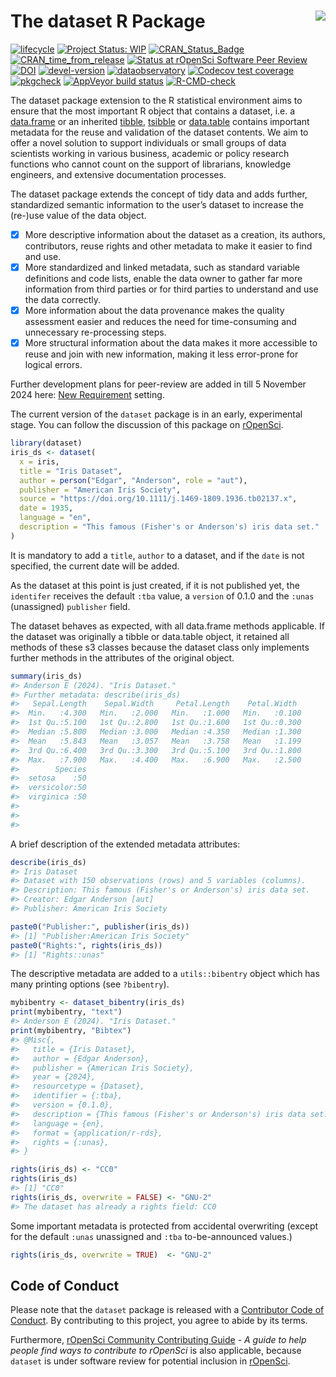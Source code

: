 
<!-- README.md is generated from README.Rmd. Please edit that file -->

# The dataset R Package <a href='https://dataset.dataobservatory.eu/'><img src='man/figures/logo.png' align="right" /></a>

<!-- badges: start -->

[![lifecycle](https://lifecycle.r-lib.org/articles/figures/lifecycle-experimental.svg)](https://lifecycle.r-lib.org/articles/stages.html#experimental)
[![Project Status:
WIP](https://www.repostatus.org/badges/latest/wip.svg)](https://www.repostatus.org/#wip)
[![CRAN_Status_Badge](https://www.r-pkg.org/badges/version/dataset)](https://cran.r-project.org/package=dataset)
[![CRAN_time_from_release](https://www.r-pkg.org/badges/ago/dataset)](https://cran.r-project.org/package=dataset)
[![Status at rOpenSci Software Peer
Review](https://badges.ropensci.org/553_status.svg)](https://github.com/ropensci/software-review/issues/553)
[![DOI](https://zenodo.org/badge/DOI/10.5281/zenodo.10574908.svg)](https://zenodo.org/record/6950435#.YukDAXZBzIU)
[![devel-version](https://img.shields.io/badge/devel%20version-0.3.2-blue.svg)](https://github.com/dataobservatory-eu/dataset)
[![dataobservatory](https://img.shields.io/badge/ecosystem-dataobservatory.eu-3EA135.svg)](https://dataobservatory.eu/)
[![Codecov test
coverage](https://codecov.io/gh/dataobservatory-eu/dataset/branch/master/graph/badge.svg)](https://app.codecov.io/gh/dataobservatory-eu/dataset?branch=master)
[![pkgcheck](https://github.com/dataobservatory-eu/dataset/workflows/pkgcheck/badge.svg)](https://github.com/dataobservatory-eu/dataset/actions?query=workflow%3Apkgcheck)
[![AppVeyor build
status](https://ci.appveyor.com/api/projects/status/github/dataobservatory-eu/dataset?branch=master&svg=true)](https://ci.appveyor.com/project/dataobservatory-eu/dataset)
[![R-CMD-check](https://github.com/dataobservatory-eu/dataset/actions/workflows/R-CMD-check.yaml/badge.svg)](https://github.com/dataobservatory-eu/dataset/actions/workflows/R-CMD-check.yaml)
<!-- badges: end -->

The dataset package extension to the R statistical environment aims to
ensure that the most important R object that contains a dataset, i.e. a
[data.frame](https://www.rdocumentation.org/packages/base/versions/3.6.2/topics/data.frame)
or an inherited
[tibble](https://tibble.tidyverse.org/reference/tibble.html),
[tsibble](https://tsibble.tidyverts.org/) or
[data.table](https://rdatatable.gitlab.io/data.table/) contains
important metadata for the reuse and validation of the dataset contents.
We aim to offer a novel solution to support individuals or small groups
of data scientists working in various business, academic or policy
research functions who cannot count on the support of librarians,
knowledge engineers, and extensive documentation processes.

The dataset package extends the concept of tidy data and adds further,
standardized semantic information to the user’s dataset to increase the
(re-)use value of the data object.

- [x] More descriptive information about the dataset as a creation, its
  authors, contributors, reuse rights and other metadata to make it
  easier to find and use.
- [x] More standardized and linked metadata, such as standard variable
  definitions and code lists, enable the data owner to gather far more
  information from third parties or for third parties to understand and
  use the data correctly.
- [x] More information about the data provenance makes the quality
  assessment easier and reduces the need for time-consuming and
  unnecessary re-processing steps.
- [x] More structural information about the data makes it more
  accessible to reuse and join with new information, making it less
  error-prone for logical errors.

<!---
&#10;The primary aim of dataset is create well-referenced, well-described, interoperable datasets from data.frames, tibbles or data.tables that translate well into the W3C DataSet definition within the [Data Cube Vocabulary](https://www.w3.org/TR/vocab-data-cube/) in a reproducible manner. The data cube model in itself is is originated in the _Statistical Data and Metadata eXchange_, and it is almost fully harmonized with the Resource Description Framework (RDF), the standard model for data interchange on the web^[RDF Data Cube Vocabulary, W3C Recommendation 16 January 2014  <https://www.w3.org/TR/vocab-data-cube/>, Introduction to SDMX data modeling <https://www.unescap.org/sites/default/files/Session_4_SDMX_Data_Modeling_%20Intro_UNSD_WS_National_SDG_10-13Sep2019.pdf>].
&#10;--->

Further development plans for peer-review are added in till 5 November
2024 here: [New
Requirement](https://dataset.dataobservatory.eu/articles/new-requirements.html)
setting.

The current version of the `dataset` package is in an early,
experimental stage. You can follow the discussion of this package on
[rOpenSci](https://github.com/ropensci/software-review/issues/553).

``` r
library(dataset)
iris_ds <- dataset(
  x = iris,
  title = "Iris Dataset",
  author = person("Edgar", "Anderson", role = "aut"),
  publisher = "American Iris Society",
  source = "https://doi.org/10.1111/j.1469-1809.1936.tb02137.x",
  date = 1935,
  language = "en",
  description = "This famous (Fisher's or Anderson's) iris data set."
)
```

It is mandatory to add a `title`, `author` to a dataset, and if the
`date` is not specified, the current date will be added.

As the dataset at this point is just created, if it is not published
yet, the `identifer` receives the default `:tba` value, a `version` of
0.1.0 and the `:unas` (unassigned) `publisher` field.

The dataset behaves as expected, with all data.frame methods applicable.
If the dataset was originally a tibble or data.table object, it retained
all methods of these s3 classes because the dataset class only
implements further methods in the attributes of the original object.

``` r
summary(iris_ds)
#> Anderson E (2024). "Iris Dataset."
#> Further metadata: describe(iris_ds)
#>   Sepal.Length    Sepal.Width     Petal.Length    Petal.Width   
#>  Min.   :4.300   Min.   :2.000   Min.   :1.000   Min.   :0.100  
#>  1st Qu.:5.100   1st Qu.:2.800   1st Qu.:1.600   1st Qu.:0.300  
#>  Median :5.800   Median :3.000   Median :4.350   Median :1.300  
#>  Mean   :5.843   Mean   :3.057   Mean   :3.758   Mean   :1.199  
#>  3rd Qu.:6.400   3rd Qu.:3.300   3rd Qu.:5.100   3rd Qu.:1.800  
#>  Max.   :7.900   Max.   :4.400   Max.   :6.900   Max.   :2.500  
#>        Species  
#>  setosa    :50  
#>  versicolor:50  
#>  virginica :50  
#>                 
#>                 
#> 
```

A brief description of the extended metadata attributes:

``` r
describe(iris_ds)
#> Iris Dataset 
#> Dataset with 150 observations (rows) and 5 variables (columns).
#> Description: This famous (Fisher's or Anderson's) iris data set.
#> Creator: Edgar Anderson [aut]
#> Publisher: American Iris Society
```

``` r
paste0("Publisher:", publisher(iris_ds))
#> [1] "Publisher:American Iris Society"
paste0("Rights:", rights(iris_ds))
#> [1] "Rights::unas"
```

The descriptive metadata are added to a `utils::bibentry` object which
has many printing options (see `?bibentry`).

``` r
mybibentry <- dataset_bibentry(iris_ds)
print(mybibentry, "text")
#> Anderson E (2024). "Iris Dataset."
print(mybibentry, "Bibtex")
#> @Misc{,
#>   title = {Iris Dataset},
#>   author = {Edgar Anderson},
#>   publisher = {American Iris Society},
#>   year = {2024},
#>   resourcetype = {Dataset},
#>   identifier = {:tba},
#>   version = {0.1.0},
#>   description = {This famous (Fisher's or Anderson's) iris data set.},
#>   language = {en},
#>   format = {application/r-rds},
#>   rights = {:unas},
#> }
```

``` r
rights(iris_ds) <- "CC0"
rights(iris_ds)
#> [1] "CC0"
rights(iris_ds, overwrite = FALSE) <- "GNU-2"
#> The dataset has already a rights field: CC0
```

Some important metadata is protected from accidental overwriting (except
for the default `:unas` unassigned and `:tba` to-be-announced values.)

``` r
rights(iris_ds, overwrite = TRUE)  <- "GNU-2"
```

## Code of Conduct

Please note that the `dataset` package is released with a [Contributor
Code of
Conduct](https://contributor-covenant.org/version/2/1/CODE_OF_CONDUCT.html).
By contributing to this project, you agree to abide by its terms.

Furthermore, [rOpenSci Community Contributing
Guide](https://contributing.ropensci.org/) - *A guide to help people
find ways to contribute to rOpenSci* is also applicable, because
`dataset` is under software review for potential inclusion in
[rOpenSci](https://github.com/ropensci/software-review/issues/553).
